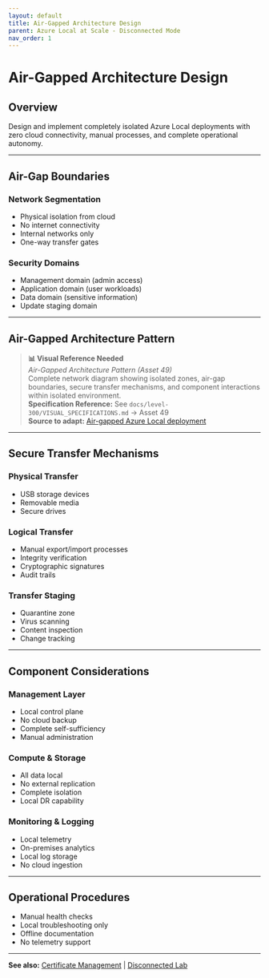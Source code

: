 ```yaml
---
layout: default
title: Air-Gapped Architecture Design
parent: Azure Local at Scale - Disconnected Mode
nav_order: 1
---
```


# Air-Gapped Architecture Design

## Overview

Design and implement completely isolated Azure Local deployments with zero cloud connectivity, manual processes, and complete operational autonomy.

---

## Air-Gap Boundaries

### Network Segmentation
- Physical isolation from cloud
- No internet connectivity
- Internal networks only
- One-way transfer gates

### Security Domains
- Management domain (admin access)
- Application domain (user workloads)
- Data domain (sensitive information)
- Update staging domain

---

## Air-Gapped Architecture Pattern

> **📊 Visual Reference Needed**  
> *Air-Gapped Architecture Pattern (Asset 49)*  
> Complete network diagram showing isolated zones, air-gap boundaries, secure transfer mechanisms, and component interactions within isolated environment.  
> **Specification Reference:** See `docs/level-300/VISUAL_SPECIFICATIONS.md` → Asset 49  
> **Source to adapt:** [Air-gapped Azure Local deployment](https://learn.microsoft.com/en-us/azure/azure-local/manage/disconnected-operations-overview)

---

## Secure Transfer Mechanisms

### Physical Transfer
- USB storage devices
- Removable media
- Secure drives

### Logical Transfer
- Manual export/import processes
- Integrity verification
- Cryptographic signatures
- Audit trails

### Transfer Staging
- Quarantine zone
- Virus scanning
- Content inspection
- Change tracking

---

## Component Considerations

### Management Layer
- Local control plane
- No cloud backup
- Complete self-sufficiency
- Manual administration

### Compute & Storage
- All data local
- No external replication
- Complete isolation
- Local DR capability

### Monitoring & Logging
- Local telemetry
- On-premises analytics
- Local log storage
- No cloud ingestion

---

## Operational Procedures

- Manual health checks
- Local troubleshooting only
- Offline documentation
- No telemetry support

---

**See also:** [Certificate Management](azure-local-certificate-management) | [Disconnected Lab](azure-local-disconnected-lab)

